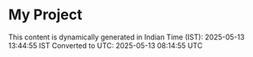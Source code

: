 # My Project

This content is dynamically generated in Indian Time (IST): 2025-05-13 13:44:55 IST
Converted to UTC: 2025-05-13 08:14:55 UTC
